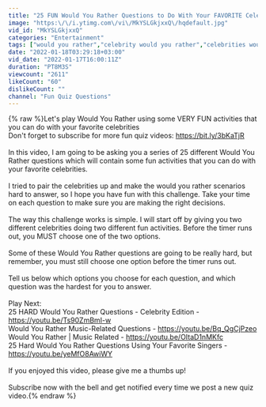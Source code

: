 ```yaml
---
title: "25 FUN Would You Rather Questions to Do With Your FAVORITE Celebrities"
image: "https:\/\/i.ytimg.com\/vi\/MkYSLGkjxxQ\/hqdefault.jpg"
vid_id: "MkYSLGkjxxQ"
categories: "Entertainment"
tags: ["would you rather","celebrity would you rather","celebrities would you rather"]
date: "2022-01-18T03:29:18+03:00"
vid_date: "2022-01-17T16:00:11Z"
duration: "PT8M3S"
viewcount: "2611"
likeCount: "60"
dislikeCount: ""
channel: "Fun Quiz Questions"
---
```

{% raw %}Let's play Would You Rather using some VERY FUN activities that you can do with your favorite celebrities <br />Don't forget to subscribe for more fun quiz videos: <a rel="nofollow" target="blank" href="https://bit.ly/3bKaTjR">https://bit.ly/3bKaTjR</a> <br /><br />In this video, I am going to be asking you a series of 25 different Would You Rather questions which will contain some fun activities that you can do with your favorite celebrities. <br /><br />I tried to pair the celebrities up and make the would you rather scenarios hard to answer, so I hope you have fun with this challenge. Take your time on each question to make sure you are making the right decisions. <br /><br />The way this challenge works is simple. I will start off by giving you two different celebrities doing two different fun activities. Before the timer runs out, you MUST choose one of the two options.  <br /><br />Some of these Would You Rather questions are going to be really hard, but remember, you must still choose one option before the timer runs out. <br /><br />Tell us below which options you choose for each question, and which question was the hardest for you to answer.<br /><br />Play Next: <br />25 HARD Would You Rather Questions - Celebrity Edition - <a rel="nofollow" target="blank" href="https://youtu.be/Ts90ZmBmI-w">https://youtu.be/Ts90ZmBmI-w</a><br />Would You Rather Music-Related Questions - <a rel="nofollow" target="blank" href="https://youtu.be/Bq_QgCjPzeo">https://youtu.be/Bq_QgCjPzeo</a><br />Would You Rather | Music Related - <a rel="nofollow" target="blank" href="https://youtu.be/OItaD1nMKfc">https://youtu.be/OItaD1nMKfc</a><br />25 Hard Would You Rather Questions Using Your Favorite Singers - <a rel="nofollow" target="blank" href="https://youtu.be/yeMfO8AwiWY">https://youtu.be/yeMfO8AwiWY</a><br /><br />If you enjoyed this video, please give me a thumbs up! <br /><br />Subscribe now with the bell and get notified every time we post a new quiz video.{% endraw %}
